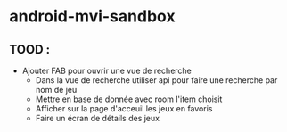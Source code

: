 # android-mvi-sandbox

## TOOD : 

* Ajouter FAB pour ouvrir une vue de recherche
  * Dans la vue de recherche utiliser api pour faire une recherche par nom de jeu
  * Mettre en base de donnée avec room l'item choisit
  * Afficher sur la page d'acceuil les jeux en favoris
  * Faire un écran de détails des jeux

